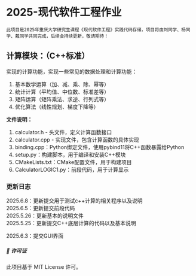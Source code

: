 # 2025-现代软件工程作业
    此项目是2025年重庆大学研究生课程《现代软件工程》实践代码存储，项目将由刘同学、杨同学、戴同学共同完成，后续会持续更新，敬请期待！


## 计算模块：（**C++标准**）
实现的计算功能，实现一些常见的数据处理和计算功能：
1. 基本数学运算（加、减、乘、除、幂等）
2. 统计计算（平均值、中位数、标准差等）
3. 矩阵运算（矩阵乘法、求逆、行列式等）
4. 优化算法（线性规划、梯度下降等）
 
**文件说明：**
1. calculator.h - 头文件，定义计算函数接口
2. calculator.cpp - 实现文件，包含计算函数的具体实现
3. binding.cpp：Python绑定文件，使用pybind11将C++函数暴露给Python
4. setup.py：构建脚本，用于编译和安装C++模块
5. CMakeLists.txt：CMake配置文件，用于构建项目
6. CalculatorLOGIC1.py：前段代码，用于计算显示
### 更新日志
2025.6.8：更新提交用于测试c++计算的相关程序以及说明  
2025.6.5：更新提交前段代码  
2025.5.26：更新基本的说明文件  
2025.5.25：更新提交C++底层计算的代码以及基本说明

2025.6.3：提交GUI界面



##### 📜 许可证
此项目基于 MIT License 许可。
